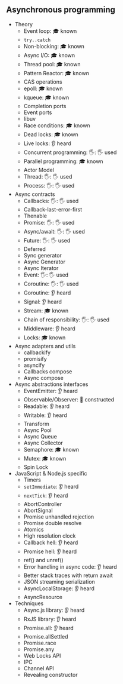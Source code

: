 ## Asynchronous programming

- Theory
  - Event loop: 🎓 known
  - `try..catch`
  - Non-blocking: 🎓 known
  - Async I/O: 🎓 known
  - Thread pool: 🎓 known
  - Pattern Reactor: 🎓 known
  - CAS operations
  - epoll: 🎓 known
  - kqueue: 🎓 known
  - Completion ports
  - Event ports
  - libuv
  - Race conditions: 🎓 known
  - Dead locks: 🎓 known
  - Live locks: 👂 heard
  - Concurrent programming: 🖐: 🖐️ used
  - Parallel programming: 🎓 known
  - Actor Model
  - Thread: 🖐: 🖐️ used
  - Process: 🖐: 🖐️ used
- Async contracts
  - Callbacks: 🖐: 🖐️ used
  - Callback-last-error-first
  - Thenable
  - Promise: 🖐: 🖐️ used
  - Async/await: 🖐: 🖐️ used
  - Future: 🖐: 🖐️ used
  - Deferred
  - Sync generator
  - Async Generator
  - Async Iterator
  - Event: 🖐: 🖐️ used
  - Coroutine: 🖐: 🖐️ used
  - Goroutine: 👂 heard
  - Signal: 👂 heard
  - Stream: 🎓 known
  - Chain of responsibility: 🖐: 🖐️ used
  - Middleware: 👂 heard
  - Locks: 🎓 known
- Async adapters and utils
  - callbackify
  - promisify
  - asyncify
  - Callbacks compose
  - Async compose
- Async abstractions interfaces
  - EventEmitter: 👂 heard
  - Observable/Observer: 🚀 constructed
  - Readable: 👂 heard
  - Writable: 👂 heard
  - Transform
  - Async Pool
  - Async Queue
  - Async Collector
  - Semaphore: 🎓 known
  - Mutex: 🎓 known
  - Spin Lock
- JavaScript & Node.js specific
  - Timers
  - `setImmediate`: 👂 heard
  - `nextTick`: 👂 heard
  - AbortController
  - AbortSignal
  - Promise unhandled rejection
  - Promise double resolve
  - Atomics
  - High resolution clock
  - Callback hell: 👂 heard
  - Promise hell: 👂 heard
  - ref() and unref()
  - Error handling in async code: 👂 heard
  - Better stack traces with return await
  - JSON streaming serialization
  - AsyncLocalStorage: 👂 heard
  - AsyncResource
- Techniques
  - Async.js library: 👂 heard
  - RxJS library: 👂 heard
  - Promise.all: 👂 heard
  - Promise.allSettled
  - Promise.race
  - Promise.any
  - Web Locks API
  - IPC
  - Channel API
  - Revealing constructor
